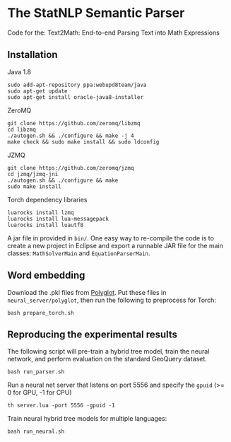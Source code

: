 # The StatNLP Semantic Parser

Code for the: Text2Math: End-to-end Parsing Text into Math Expressions

## Installation

Java 1.8

```
sudo add-apt-repository ppa:webupd8team/java
sudo apt-get update
sudo apt-get install oracle-java8-installer
```

ZeroMQ

```
git clone https://github.com/zeromq/libzmq
cd libzmq
./autogen.sh && ./configure && make -j 4
make check && sudo make install && sudo ldconfig
```

JZMQ

```
git clone https://github.com/zeromq/jzmq
cd jzmq/jzmq-jni
./autogen.sh && ./configure && make
sudo make install
```

Torch dependency libraries

```
luarocks install lzmq
luarocks install lua-messagepack
luarocks install luautf8
```

A jar file in provided in `bin/`. One easy way to re-compile the code is to create a new project in Eclipse and export a runnable JAR file for the main classes: `MathSolverMain` and `EquationParserMain`.

## Word embedding

Download the .pkl files from [Polyglot]( https://sites.google.com/site/rmyeid/projects/polyglot#TOC-Download-the-Embeddings). Put these files in `neural_server/polyglot`, then run the following to preprocess for Torch:

```
bash prepare_torch.sh
```

## Reproducing the experimental results

The following script will pre-train a hybrid tree model, train the neural network, and perform evaluation on the standard GeoQuery dataset.

```
bash run_parser.sh
```

Run a neural net server that listens on port 5556 and specify the `gpuid` (>= 0 for GPU, -1 for CPU)

```
th server.lua -port 5556 -gpuid -1
```

Train neural hybrid tree models for multiple languages:

```
bash run_neural.sh
```



